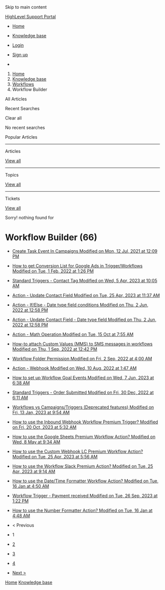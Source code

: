 Skip to main content

[ HighLevel Support Portal ](https://help.gohighlevel.com)

  * [ Home ](/support/home)
  * [ Knowledge base ](/support/solutions)

  * [Login](/support/login)
  * [Sign up](/support/signup)
  * 

  1. [Home](/support/home)
  2. [Knowledge base](/support/solutions)
  3. [Workflows](/support/solutions/48000455132)
  4. Workflow Builder

All  Articles 

Recent Searches

Clear all

No recent searches

Popular Articles

* * *

Articles

[View all](/support/search/solutions)

* * *

Topics

[View all](/support/search/topics)

* * *

Tickets

[View all](/support/search/tickets)

Sorry! nothing found for   

# Workflow Builder (66)

  * [ Create Task Event In Campaigns Modified on Mon, 12 Jul, 2021 at 12:09 PM  ](/support/solutions/articles/48001147413-create-task-event-in-campaigns)
  * [ How to get Conversion List for Google Ads in Trigger/Workflows Modified on Tue, 1 Feb, 2022 at 1:26 PM  ](/support/solutions/articles/48001203453-how-to-get-conversion-list-for-google-ads-in-trigger-workflows)
  * [ Standard Triggers - Contact Tag Modified on Wed, 5 Apr, 2023 at 10:05 AM  ](/support/solutions/articles/48001213546-standard-triggers-contact-tag)
  * [ Action - Update Contact Field Modified on Tue, 25 Apr, 2023 at 11:37 AM  ](/support/solutions/articles/48001214441-action-update-contact-field)
  * [ Action - If/Else - Date type field conditions Modified on Thu, 2 Jun, 2022 at 12:58 PM  ](/support/solutions/articles/48001216169-action-if-else-date-type-field-conditions)
  * [ Action - Update Contact Field - Date type field Modified on Thu, 2 Jun, 2022 at 12:58 PM  ](/support/solutions/articles/48001216170-action-update-contact-field-date-type-field)
  * [ Action - Math Operation Modified on Tue, 15 Oct at 7:55 AM  ](/support/solutions/articles/48001216182-action-math-operation)
  * [ How-to attach Custom Values (MMS) to SMS messages in workflows Modified on Thu, 1 Sep, 2022 at 12:42 PM  ](/support/solutions/articles/48001218845-how-to-attach-custom-values-mms-to-sms-messages-in-workflows)
  * [ Workflow Folder Permission Modified on Fri, 2 Sep, 2022 at 4:00 AM  ](/support/solutions/articles/48001219648-workflow-folder-permission)
  * [ Action - Webhook Modified on Wed, 10 Aug, 2022 at 1:47 AM  ](/support/solutions/articles/48001219775-action-webhook)
  * [ How to set up Workflow Goal Events Modified on Wed, 7 Jun, 2023 at 6:38 AM  ](/support/solutions/articles/48001221575-how-to-set-up-workflow-goal-events)
  * [ Standard Triggers - Order Submitted Modified on Fri, 30 Dec, 2022 at 6:11 AM  ](/support/solutions/articles/48001228664-standard-triggers-order-submitted)
  * [ Workflows vs Campaigns/Triggers (Deprecated features) Modified on Fri, 13 Jan, 2023 at 9:54 AM  ](/support/solutions/articles/48001229927-workflows-vs-campaigns-triggers-deprecated-features-)
  * [ How to use the Inbound Webhook Workflow Premium Trigger? Modified on Fri, 20 Oct, 2023 at 5:32 AM  ](/support/solutions/articles/48001237383-how-to-use-the-inbound-webhook-workflow-premium-trigger-)
  * [ How to use the Google Sheets Premium Workflow Action? Modified on Wed, 8 May at 9:34 AM  ](/support/solutions/articles/48001238162-how-to-use-the-google-sheets-premium-workflow-action-)
  * [ How to use the Custom Webhook LC Premium Workflow Action? Modified on Tue, 25 Apr, 2023 at 5:56 AM  ](/support/solutions/articles/48001238167-how-to-use-the-custom-webhook-lc-premium-workflow-action-)
  * [ How to use the Workflow Slack Premium Action? Modified on Tue, 25 Apr, 2023 at 9:14 AM  ](/support/solutions/articles/48001238247-how-to-use-the-workflow-slack-premium-action-)
  * [ How to use the Date/Time Formatter Workflow Action? Modified on Tue, 16 Jan at 4:50 AM  ](/support/solutions/articles/48001238249-how-to-use-the-date-time-formatter-workflow-action-)
  * [ Workflow Trigger - Payment received Modified on Tue, 26 Sep, 2023 at 1:22 PM  ](/support/solutions/articles/48001238334-workflow-trigger-payment-received)
  * [ How to use the Number Formatter Action? Modified on Tue, 16 Jan at 4:48 AM  ](/support/solutions/articles/48001238736-how-to-use-the-number-formatter-action-)

  * < Previous
  * 1
  * [2](/support/solutions/folders/48000678544/page/2?url_locale%253D=%3D)
  * [3](/support/solutions/folders/48000678544/page/3?url_locale%253D=%3D)
  * [4](/support/solutions/folders/48000678544/page/4?url_locale%253D=%3D)
  * [Next >](/support/solutions/folders/48000678544/page/2?url_locale%253D=%3D)

[Home](/support/home) [Knowledge base](/support/solutions)
